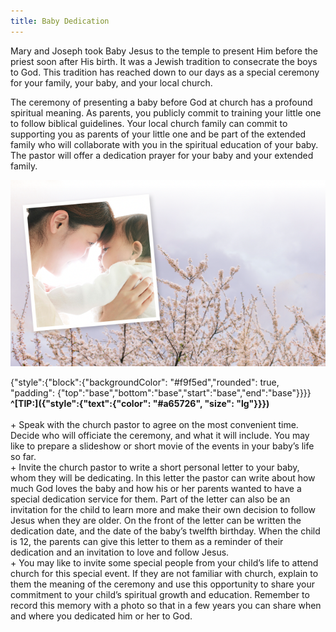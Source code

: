 ```yaml
---
title: Baby Dedication
---
```


Mary and Joseph took Baby Jesus to the temple to present Him before the priest soon after His birth. It was a Jewish tradition to consecrate the boys to God. This tradition has reached down to our days as a special ceremony for your family, your baby, and your local church.

The ceremony of presenting a baby before God at church has a profound spiritual meaning. As parents, you publicly commit to training your little one to follow biblical guidelines. Your local church family can commit to supporting you as parents of your little one and be part of the extended family who will collaborate with you in the spiritual education of your baby. The pastor will offer a dedication prayer for your baby and your extended family.

![](baby-dedication.png)

{"style":{"block":{"backgroundColor": "#f9f5ed","rounded": true, "padding": {"top":"base","bottom":"base","start":"base","end":"base"}}}}
**^[TIP:]({"style":{"text":{"color": "#a65726", "size": "lg"}}})**
\
\
\+ Speak with the church pastor to agree on the most convenient time. Decide who will officiate the ceremony, and what it will include. You may like to prepare a slideshow or short movie of the events in your baby’s life so far.\
\+ Invite the church pastor to write a short personal letter to your baby, whom they will be dedicating. In this letter the pastor can write about how much God loves the baby and how his or her parents wanted to have a special dedication service for them. Part of the letter can also be an invitation for the child to learn more and make their own decision to follow Jesus when they are older. On the front of the letter can be written the dedication date, and the date of the baby’s twelfth birthday. When the child is 12, the parents can give this letter to them as a reminder of their dedication and an invitation to love and follow Jesus.\
\+ You may like to invite some special people from your child’s life to attend church for this special event. If they are not familiar with church, explain to them the meaning of the ceremony and use this opportunity to share your commitment to your child’s spiritual growth and education. Remember to record this memory with a photo so that in a few years you can share when and where you dedicated him or her to God.